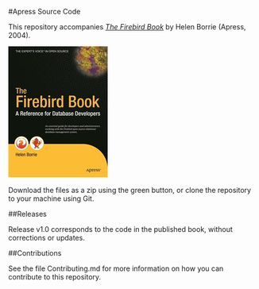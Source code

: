 #Apress Source Code

This repository accompanies [*The Firebird Book*](http://www.apress.com/9781590592793) by Helen Borrie (Apress, 2004).

![Cover image](9781590592793.jpg)

Download the files as a zip using the green button, or clone the repository to your machine using Git.

##Releases

Release v1.0 corresponds to the code in the published book, without corrections or updates.

##Contributions

See the file Contributing.md for more information on how you can contribute to this repository.
